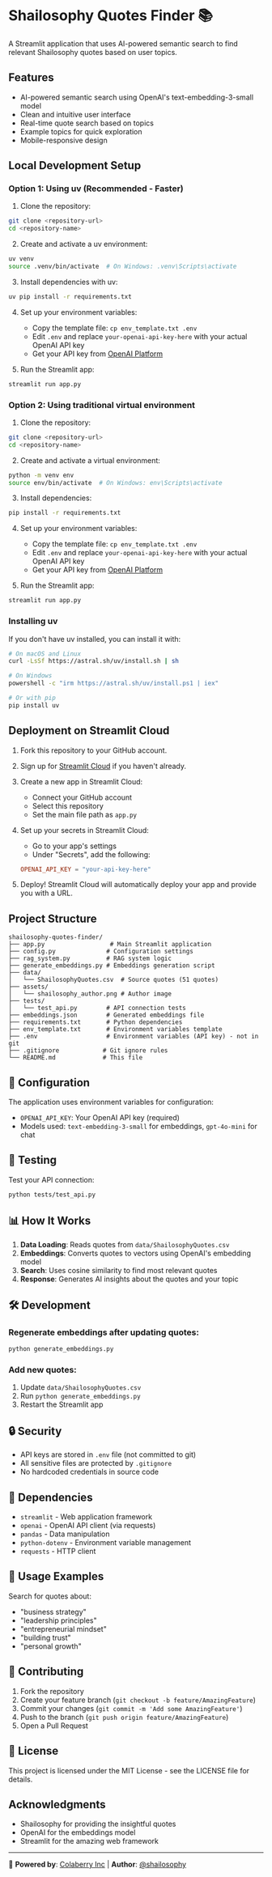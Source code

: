# Shailosophy Quotes Finder 📚

A Streamlit application that uses AI-powered semantic search to find relevant Shailosophy quotes based on user topics.

## Features

- AI-powered semantic search using OpenAI's text-embedding-3-small model
- Clean and intuitive user interface
- Real-time quote search based on topics
- Example topics for quick exploration
- Mobile-responsive design

## Local Development Setup

### Option 1: Using uv (Recommended - Faster)

1. Clone the repository:
```bash
git clone <repository-url>
cd <repository-name>
```

2. Create and activate a uv environment:
```bash
uv venv
source .venv/bin/activate  # On Windows: .venv\Scripts\activate
```

3. Install dependencies with uv:
```bash
uv pip install -r requirements.txt
```

4. Set up your environment variables:
   - Copy the template file: `cp env_template.txt .env`
   - Edit `.env` and replace `your-openai-api-key-here` with your actual OpenAI API key
   - Get your API key from [OpenAI Platform](https://platform.openai.com/api-keys)

5. Run the Streamlit app:
```bash
streamlit run app.py
```

### Option 2: Using traditional virtual environment

1. Clone the repository:
```bash
git clone <repository-url>
cd <repository-name>
```

2. Create and activate a virtual environment:
```bash
python -m venv env
source env/bin/activate  # On Windows: env\Scripts\activate
```

3. Install dependencies:
```bash
pip install -r requirements.txt
```

4. Set up your environment variables:
   - Copy the template file: `cp env_template.txt .env`
   - Edit `.env` and replace `your-openai-api-key-here` with your actual OpenAI API key
   - Get your API key from [OpenAI Platform](https://platform.openai.com/api-keys)

5. Run the Streamlit app:
```bash
streamlit run app.py
```

### Installing uv

If you don't have uv installed, you can install it with:

```bash
# On macOS and Linux
curl -LsSf https://astral.sh/uv/install.sh | sh

# On Windows
powershell -c "irm https://astral.sh/uv/install.ps1 | iex"

# Or with pip
pip install uv
```

## Deployment on Streamlit Cloud

1. Fork this repository to your GitHub account.

2. Sign up for [Streamlit Cloud](https://streamlit.io/cloud) if you haven't already.

3. Create a new app in Streamlit Cloud:
   - Connect your GitHub account
   - Select this repository
   - Set the main file path as `app.py`

4. Set up your secrets in Streamlit Cloud:
   - Go to your app's settings
   - Under "Secrets", add the following:
   ```toml
   OPENAI_API_KEY = "your-api-key-here"
   ```

5. Deploy! Streamlit Cloud will automatically deploy your app and provide you with a URL.

## Project Structure

```
shailosophy-quotes-finder/
├── app.py                  # Main Streamlit application
├── config.py              # Configuration settings
├── rag_system.py          # RAG system logic
├── generate_embeddings.py # Embeddings generation script
├── data/
│   └── ShailosophyQuotes.csv  # Source quotes (51 quotes)
├── assets/
│   └── shailosophy_author.png # Author image
├── tests/
│   └── test_api.py        # API connection tests
├── embeddings.json        # Generated embeddings file
├── requirements.txt       # Python dependencies
├── env_template.txt       # Environment variables template
├── .env                   # Environment variables (API key) - not in git
├── .gitignore            # Git ignore rules
└── README.md             # This file
```

## 🔧 Configuration

The application uses environment variables for configuration:

- `OPENAI_API_KEY`: Your OpenAI API key (required)
- Models used: `text-embedding-3-small` for embeddings, `gpt-4o-mini` for chat

## 🧪 Testing

Test your API connection:

```bash
python tests/test_api.py
```

## 📊 How It Works

1. **Data Loading**: Reads quotes from `data/ShailosophyQuotes.csv`
2. **Embeddings**: Converts quotes to vectors using OpenAI's embedding model
3. **Search**: Uses cosine similarity to find most relevant quotes
4. **Response**: Generates AI insights about the quotes and your topic

## 🛠️ Development

### Regenerate embeddings after updating quotes:

```bash
python generate_embeddings.py
```

### Add new quotes:

1. Update `data/ShailosophyQuotes.csv`
2. Run `python generate_embeddings.py`
3. Restart the Streamlit app

## 🔒 Security

- API keys are stored in `.env` file (not committed to git)
- All sensitive files are protected by `.gitignore`
- No hardcoded credentials in source code

## 📝 Dependencies

- `streamlit` - Web application framework
- `openai` - OpenAI API client (via requests)
- `pandas` - Data manipulation
- `python-dotenv` - Environment variable management
- `requests` - HTTP client

## 🎯 Usage Examples

Search for quotes about:
- "business strategy"
- "leadership principles"
- "entrepreneurial mindset"
- "building trust"
- "personal growth"

## 🤝 Contributing

1. Fork the repository
2. Create your feature branch (`git checkout -b feature/AmazingFeature`)
3. Commit your changes (`git commit -m 'Add some AmazingFeature'`)
4. Push to the branch (`git push origin feature/AmazingFeature`)
5. Open a Pull Request

## 📄 License

This project is licensed under the MIT License - see the LICENSE file for details.

## Acknowledgments

- Shailosophy for providing the insightful quotes
- OpenAI for the embeddings model
- Streamlit for the amazing web framework

---

🚀 **Powered by**: [Colaberry Inc](https://www.colaberry.com/) | **Author**: [@shailosophy](https://www.threads.com/@shailosophy) 